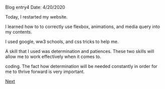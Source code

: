 Blog entry4                                  Date: 4/20/2020

Today, I restarted my website.   

I learned how to to correctly use flexbox, animations, and media query into my contents.   

I used google, ww3 schools, and css tricks to help me.   

A skill that I used was determination and patiences. These two skills will allow me to work effectively when it comes to.    

coding. The fact how determination will be needed constantly in order for me to thrive forward is very important. 

[Next](entry5.md)